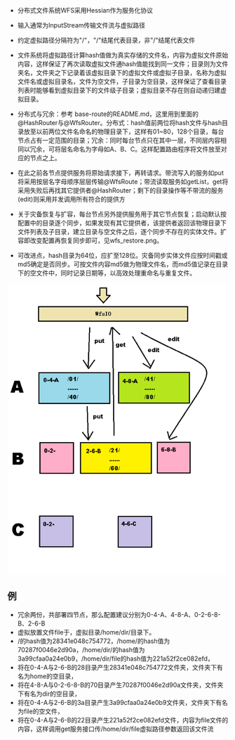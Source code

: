 
* 分布式文件系统WFS采用Hessian作为服务化协议

* 输入通常为InputStream传输文件流与虚拟路径

* 约定虚拟路径分隔符为"/"，"/"结尾代表目录，非"/"结尾代表文件

* 文件系统将虚拟路径计算hash值做为真实存储的文件名，内容为虚拟文件原始内容，这样保证了再次读取虚拟文件通hash值能找到同一文件；目录则为文件夹名，文件夹之下记录着该虚拟目录下的虚拟文件或虚拟子目录，名称为虚拟文件名或虚拟目录名，文件为空文件，子目录为空目录，这样保证了查看目录列表时能够看到虚拟目录下的文件级子目录；虚拟目录不存在则自动递归建虚拟目录。

* 分布式与冗余：参考 base-route的README.md，这里用到里面的@HashRouter与@WfsRouter。分布式：hash值前两位将hash文件与hash目录放至以前两位文件名命名的物理目录下，这样有01~80，128个目录，每台节点占有一定范围的目录；冗余：同时每台节点只在其中一层，不同层内容相同以冗余，可将层名命名为字母如A、B、C。这样配置路由程序将文件放至对应的节点之上。

* 在此之前各节点提供服务将原始请求接下，再转请求。带流写入的服务如put将采用按层名字母顺序层层传输@WfsRoute；带流读取服务如getList，get将采用失败后再找其它提供者@HashRouter；剩下的目录操作等不带流的服务(edit)则采用并发调用所有符合的提供方

* 关于灾备恢复与扩容，每台节点另外提供服务用于其它节点恢复；启动默认按配置中的目录逐个同步，如果发现有其它提供者，该提供者返回该物理目录下文件列表及子目录，建立目录与空文件之后，逐个同步不存在的实体文件。扩容即改变配置再恢复同步即可，见wfs_restore.png。

* 可改进点，hash目录为64位，应扩至128位。灾备同步实体文件应按时间戳或md5确定是否同步。可按文件内容md5做为物理文件名，而md5值记录在目录下的空文件中，同时记录日期等，以高效处理重命名与重复文件。


![wfs.png](wfs.png)

## 例

* 冗余两份，共部署四节点，那么配置建议分别为0-4-A、4-8-A、0-2-6-8-B、2-6-B
* 虚拟放置文件file于，虚拟目录/home/dir/目录下。
* /的hash值为28341e048c754772，/home/的hash值为70287f0046e2d90a，/home/dir/的hash值为3a99cfaa0a24e0b9，/home/dir/file的hash值为221a52f2ce082efd，
* 将在0-4-A与2-6-B的28目录产生28341e048c754772文件夹，文件夹下有名为home的空目录，
* 将在4-8-A与0-2-6-8-B的70目录产生70287f0046e2d90a文件夹，文件夹下有名为dir的空目录，
* 将在0-4-A与2-6-B的3a目录产生3a99cfaa0a24e0b9文件夹，文件夹下有名为file的空文件，
* 将在0-4-A与2-6-B的22目录产生221a52f2ce082efd文件，内容为file文件的内容，这样调用get服务接口传/home/dir/file虚拟路径参数返回该文件流
